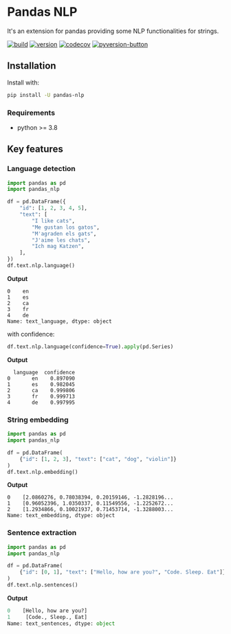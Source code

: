 # Pandas NLP

It's an extension for pandas providing some NLP functionalities for strings.

[![build](https://github.com/jaume-ferrarons/pandas-nlp/actions/workflows/push-event.yml/badge.svg?branch=master)](https://github.com/jaume-ferrarons/pandas-nlp/actions/workflows/push-event.yml)
[![version](https://img.shields.io/pypi/v/pandas_nlp?logo=pypi&logoColor=white)](https://pypi.org/project/pandas-nlp/)
[![codecov](https://codecov.io/gh/jaume-ferrarons/pandas-nlp/branch/master/graph/badge.svg?token=UQUSYGANFQ)](https://codecov.io/gh/jaume-ferrarons/pandas-nlp)
[![pyversion-button](https://img.shields.io/pypi/pyversions/pandas_nlp.svg)](https://pypi.org/project/pandas-nlp/)
## Installation

Install with:
```bash
pip install -U pandas-nlp
```

### Requirements 
- python >= 3.8

## Key features

### Language detection
```python
import pandas as pd
import pandas_nlp

df = pd.DataFrame({
    "id": [1, 2, 3, 4, 5],
    "text": [
        "I like cats",
        "Me gustan los gatos",
        "M'agraden els gats",
        "J'aime les chats",
        "Ich mag Katzen",
    ],
})
df.text.nlp.language()
```
**Output**
```
0    en
1    es
2    ca
3    fr
4    de
Name: text_language, dtype: object
```
with confidence:
```python
df.text.nlp.language(confidence=True).apply(pd.Series)
```
**Output**
```
  language  confidence
0       en    0.897090
1       es    0.982045
2       ca    0.999806
3       fr    0.999713
4       de    0.997995
```

### String embedding
```python
import pandas as pd
import pandas_nlp

df = pd.DataFrame(
    {"id": [1, 2, 3], "text": ["cat", "dog", "violin"]}
)
df.text.nlp.embedding()
```
**Output**
```
0    [2.0860276, 0.78038394, 0.20159146, -1.2828196...
1    [0.96052396, 1.0350337, 0.11549556, -1.2252672...
2    [1.2934866, 0.10021937, 0.71453714, -1.3288003...
Name: text_embedding, dtype: object
```

### Sentence extraction
```python
import pandas as pd
import pandas_nlp

df = pd.DataFrame(
    {"id": [0, 1], "text": ["Hello, how are you?", "Code. Sleep. Eat"]}
)
df.text.nlp.sentences()
```
**Output**
```python
0    [Hello, how are you?]
1     [Code., Sleep., Eat]
Name: text_sentences, dtype: object
```